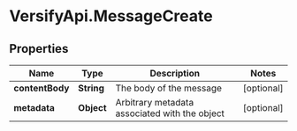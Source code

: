 # VersifyApi.MessageCreate

## Properties

Name | Type | Description | Notes
------------ | ------------- | ------------- | -------------
**contentBody** | **String** | The body of the message | [optional] 
**metadata** | **Object** | Arbitrary metadata associated with the object | [optional] 


